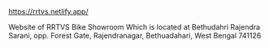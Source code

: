 https://rrtvs.netlify.app/

Website of RRTVS Bike Showroom 
Which is located at Bethudahri Rajendra Sarani,
opp. Forest Gate,
Rajendranagar, Bethuadahari,
West Bengal 741126
